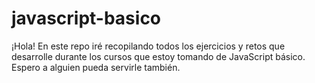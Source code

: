 # javascript-basico
¡Hola! En este repo iré recopilando todos los ejercicios y retos que desarrolle durante los cursos que estoy tomando de JavaScript básico. Espero a alguien pueda servirle también.
